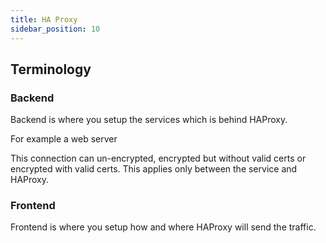 ```yaml
---
title: HA Proxy
sidebar_position: 10
---
```


## Terminology

### Backend

Backend is where you setup the services which is behind HAProxy.

For example a web server

This connection can un-encrypted, encrypted but without valid certs
or encrypted with valid certs. This applies only between the service and HAProxy.

### Frontend

Frontend is where you setup how and where HAProxy will send the traffic.
